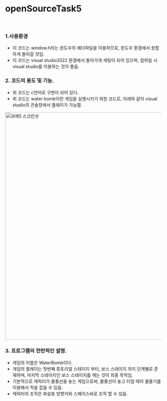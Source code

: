 # openSourceTask5

<br>

### 1.사용환경
* 이 코드는 window.h라는 윈도우의 헤더파일을 이용하므로, 윈도우 환경에서 원할하게 돌아갈 것임.
* 이 코드는 visual studio2022 환경에서 돌아가게 세팅이 되어 있으며, 컴파일 시 visual studio를 이용하는 것이 좋음.

### 2. 코드의 용도 및 기능.
*  위 코드는 c언어로 구현이 되어 있다.
*  위 코드는 water bomb이란 게임을 실행시키기 위한 코드로, 아래와 같이 visual studio의 콘솔창에서 플레이가 가능함.



<img width="734" alt="과제5 스크린샷" src="https://github.com/Munhangyeol/openSourceTask5/assets/113831848/22b328a2-7e6d-4772-a20f-d2f51a23b69c">


### 3. 프로그램의 전반적인 설명.
*  게임의 이름은 WaterBomb이다.
*  게임의 플레이는 첫번째 튜토리얼 스테이지 부터, 보스 스테이지 까지 단계별로 존재하며, 마지막 스테이지인 보스 스테이지를 깨는 것이 최종 목적임.
*  기본적으로 캐릭터가 물풍선을 놓는 게임으로써, 물풍선이 놓고 터질 때의 물줄기를 이용해서 적을 잡을 수 있음.
*  캐릭터의 조작은 화살표 방향키와 스페이스바로 조작 할 수 있음. 

